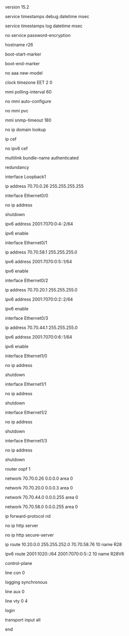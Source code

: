 version 15.2

service timestamps debug datetime msec

service timestamps log datetime msec

no service password-encryption

hostname r26

boot-start-marker

boot-end-marker

no aaa new-model

clock timezone EET 2 0

mmi polling-interval 60

no mmi auto-configure

no mmi pvc

mmi snmp-timeout 180

no ip domain lookup

ip cef

no ipv6 cef

multilink bundle-name authenticated

redundancy

interface Loopback1

 ip address 70.70.0.26 255.255.255.255

interface Ethernet0/0

 no ip address

 shutdown

 ipv6 address 2001:7070:0:4::2/64

 ipv6 enable

interface Ethernet0/1

 ip address 70.70.58.1 255.255.255.0

 ipv6 address 2001:7070:0:5::1/64

 ipv6 enable

interface Ethernet0/2

 ip address 70.70.20.1 255.255.255.0

 ipv6 address 2001:7070:0:2::2/64

 ipv6 enable

interface Ethernet0/3

 ip address 70.70.44.1 255.255.255.0

 ipv6 address 2001:7070:0:6::1/64

 ipv6 enable

interface Ethernet1/0

 no ip address

 shutdown

interface Ethernet1/1

 no ip address

 shutdown

interface Ethernet1/2

 no ip address

 shutdown

interface Ethernet1/3

 no ip address

 shutdown

router ospf 1

 network 70.70.0.26 0.0.0.0 area 0

 network 70.70.20.0 0.0.0.3 area 0

 network 70.70.44.0 0.0.0.255 area 0

 network 70.70.58.0 0.0.0.255 area 0

ip forward-protocol nd

no ip http server

no ip http secure-server

ip route 10.20.0.0 255.255.252.0 70.70.58.76 10 name R28

ipv6 route 2001:1020::/64 2001:7070:0:5::2 10 name R28V6

control-plane

line con 0

 logging synchronous

line aux 0

line vty 0 4

 login

 transport input all

end
